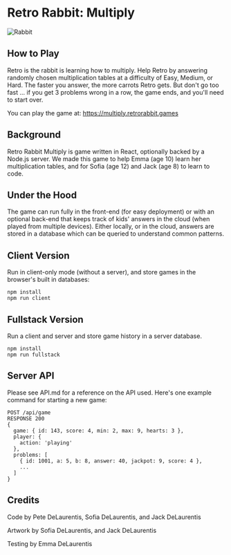 # Retro Rabbit: Multiply

![Rabbit](https://multiply.retrorabbit.games/logo-medium.gif)

## How to Play

Retro is the rabbit is learning how to multiply.  Help Retro by answering randomly chosen multiplication tables at a difficulty of Easy, Medium, or Hard.  The faster you answer, the more carrots Retro gets.  But don't go too fast ... if you get 3 problems wrong in a row, the game ends, and you'll need to start over.

You can play the game at: https://multiply.retrorabbit.games

## Background

Retro Rabbit Multiply is game written in React, optionally backed by a Node.js server. We made this game to help Emma (age 10) learn her multiplication tables, and for Sofia (age 12) and Jack (age 8) to learn to code.

## Under the Hood

The game can run fully in the front-end (for easy deployment) or with an optional back-end that keeps track of kids' answers in the cloud (when played from multiple devices).  Either locally, or in the cloud, answers are stored in a database which can be queried to understand common patterns.

## Client Version

Run in client-only mode (without a server), and store games in the browser's built in databases:

```
npm install
npm run client
```

## Fullstack Version

Run a client and server and store game history in a server database.

```
npm install
npm run fullstack
```

## Server API

Please see API.md for a reference on the API used.  Here's one example command for starting a new game:

```
POST /api/game
RESPONSE 200
{
  game: { id: 143, score: 4, min: 2, max: 9, hearts: 3 },
  player: {
    action: 'playing'
  },
  problems: [
    { id: 1001, a: 5, b: 8, answer: 40, jackpot: 9, score: 4 },
    ...
  ]
}
```

## Credits

Code by Pete DeLaurentis, Sofia DeLaurentis, and Jack DeLaurentis

Artwork by Sofia DeLaurentis, and Jack DeLaurentis

Testing by Emma DeLaurentis

